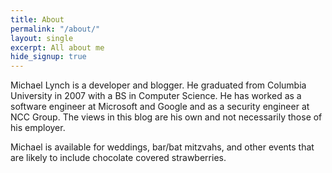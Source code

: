 ```yaml
---
title: About
permalink: "/about/"
layout: single
excerpt: All about me
hide_signup: true
---
```


Michael Lynch is a developer and blogger. He graduated from Columbia University in 2007 with a BS in Computer Science. He has worked as a software engineer at Microsoft and Google and as a security engineer at NCC Group. The views in this blog are his own and not necessarily those of his employer.

Michael is available for weddings, bar/bat mitzvahs, and other events that are likely to include chocolate covered strawberries.
